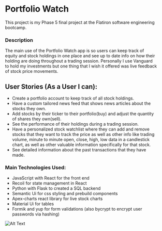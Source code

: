 # Portfolio Watch

This project is my Phase 5 final project at the Flatiron software engineering bootcamp. 

### Description 
The main use of the Portfolio Watch app is so users can keep track of equity and stock holdings in one place and see up to date info on how their holding are doing throughout a trading session. Personally I use Vanguard to hold my investments but one thing that I wish it offered was live feedback of stock price movements. 

## User Stories (As a User I can):
- Create a portfolio account to keep track of all stock holdings.
- Have a custom tailored news feed that shows news articles about the stocks they own. 
- Add stocks by their ticker to their portfolio(buy) and adjust the quantity of shares they own(sell).
- See the performance of their holdings during a trading session.
- Have a personalized stock watchlist where they can add and remove stocks that they want to track the price as well as other info like trading volume, minute to minute open, close, high, low data in a candlestick chart, as well as other valuable information specifically for that stock. 
- See detailed information about the past transactions that they have made.

### Main Technologies Used:
- JavaScript with React for the front end
- Recoil for state management in React
- Python with Flask to created a SQL backend
- Semantic Ui for css styling and prebuild components
- Apex-charts react library for live stock charts
- Material Ui for tables
- Formik and yup for form validations (also bycrypt to encrypt user passwords via hashing)

![Alt Text]([https://giphy.com/embed/d3q3xvhl6Rc4PuH2I0](https://media.giphy.com/media/KaL0G9adHJaZcjwlA1/giphy.gif)https://media.giphy.com/media/KaL0G9adHJaZcjwlA1/giphy.gif)
